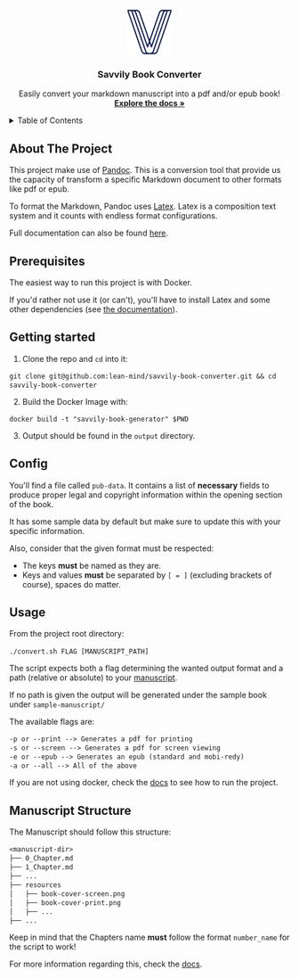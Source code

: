 <br />
<div align="center">
  <a href="https://github.com/lean-mind/savvily-book-converter">
    <img src="docs/resources/images/logo.png" alt="Logo" width="80" height="80">
  </a>

  <h3 align="center">Savvily Book Converter</h3>

  <p align="center">
    Easily convert your markdown manuscript into a pdf and/or epub book!
    <br />
    <a href="https://lean-mind.github.io/savvily-book-converter/#/"><strong>Explore the docs »</strong></a>
    <br />
    </p>
</div>

<details>
  <summary>Table of Contents</summary>
  <ol>
    <li>
      <a href="#about-the-project">About The Project</a>
    </li>
    <li>
      <a href="#prerequisites">Prerequisites</a>
    </li>
    <li><a href="#getting-started">Getting Started</a></li>
    <li><a href="#usage">Usage</a></li>
    <li><a href="#manuscript_structure">Manuscript</a></li>
  </ol>
</details>

## About The Project

This project make use of [Pandoc](https://pandoc.org/). This is a conversion tool that
provide us the capacity of transform a specific Markdown document to other formats
like pdf or epub.

To format the Markdown, Pandoc uses [Latex](https://www.latex-project.org/).
Latex is a composition text system and it counts with endless format configurations.

Full documentation can also be found [here](https://lean-mind.github.io/savvily-book-converter/#/).

## Prerequisites

The easiest way to run this project is with Docker.

If you'd rather not use it (or can't), you'll have to install Latex and some other dependencies (see [the
documentation](https://lean-mind.github.io/savvily-book-converter/#/)).

## Getting started

1. Clone the repo and `cd` into it:

```
git clone git@github.com:lean-mind/savvily-book-converter.git && cd savvily-book-converter
```

2. Build the Docker Image with:

```
docker build -t "savvily-book-generator" $PWD
```

3. Output should be found in the `output` directory.

## Config

You'll find a file called `pub-data`.
It contains a list of **necessary** fields to produce proper legal and copyright information within the opening
section of the book.

It has some sample data by default but make sure to update this with your specific information.

Also, consider that the given format must be respected:

- The keys **must** be named as they are.
- Keys and values **must** be separated by `[ = ]` (excluding brackets of course), spaces do matter.

## Usage

From the project root directory:

`./convert.sh FLAG [MANUSCRIPT_PATH]`

The script expects both a flag determining the wanted output format and a path (relative or absolute) to your [manuscript](manuscript).

If no path is given the output will be generated under the sample book under `sample-manuscript/`

The available flags are:

```
-p or --print --> Generates a pdf for printing
-s or --screen --> Generates a pdf for screen viewing
-e or --epub --> Generates an epub (standard and mobi-redy)
-a or --all --> All of the above
```

If you are not using docker, check the [docs](https://lean-mind.github.io/savvily-book-converter/#/) to see how to run
the project.

## Manuscript Structure

The Manuscript should follow this structure:

```
<manuscript-dir>
├── 0_Chapter.md
├── 1_Chapter.md
├── ...
├── resources
│   ├── book-cover-screen.png
│   ├── book-cover-print.png
│   ├── ...
├── ...
```

Keep in mind that the Chapters name **must** follow the format `number_name` for the script to work!

For more information regarding this, check the [docs](https://lean-mind.github.io/savvily-book-converter/#/manuscript).
